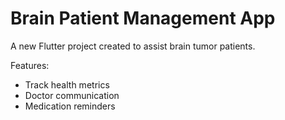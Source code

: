 # Brain Patient Management App

A new Flutter project created to assist brain tumor patients.

Features:
- Track health metrics
- Doctor communication
- Medication reminders
